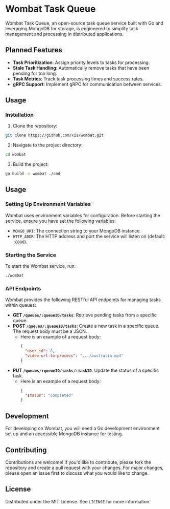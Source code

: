# Wombat Task Queue

Wombat Task Queue, an open-source task queue service built with Go and leveraging MongoDB for storage, is engineered to simplify task management and processing in distributed applications. 


## Planned Features

- **Task Prioritization**: Assign priority levels to tasks for processing.
- **Stale Task Handling**: Automatically remove tasks that have been pending for too long.
- **Task Metrics**: Track task processing times and success rates.
- **gRPC Support**: Implement gRPC for communication between services.



## Usage


### Installation

1. Clone the repository:
  ```bash
  git clone https://github.com/xis/wombat.git
  ```
2. Navigate to the project directory:
  ```bash
  cd wombat
  ```
  3. Build the project:
  ```bash
  go build -o wombat ./cmd
  ```

## Usage

### Setting Up Environment Variables

Wombat uses environment variables for configuration. Before starting the service, ensure you have set the following variables:

- `MONGO_URI`: The connection string to your MongoDB instance.
- `HTTP_ADDR`: The HTTP address and port the service will listen on (default: `:8080`).

### Starting the Service

To start the Wombat service, run:
  
  ```bash 
  ./wombat
  ```
### API Endpoints

Wombat provides the following RESTful API endpoints for managing tasks within queues:

- **GET `/queues/:queueID/tasks`**: Retrieve pending tasks from a specific queue.
- **POST `/queues/:queueID/tasks`**: Create a new task in a specific queue. The request body must be a JSON.
  - Here is an example of a request body:
    ```json
    {
      "user_id": 8,
      "video-url-to-process": ".../australia.mp4"
    }
    ```
- **PUT `/queues/:queueID/tasks/:taskID`**: Update the status of a specific task.
  - Here is an example of a request body:
    ```json
    {
      "status": "completed"
    }
    ```

## Development

For developing on Wombat, you will need a Go development environment set up and an accessible MongoDB instance for testing.

## Contributing

Contributions are welcome! If you'd like to contribute, please fork the repository and create a pull request with your changes. For major changes, please open an issue first to discuss what you would like to change.

## License

Distributed under the MIT License. See `LICENSE` for more information.
